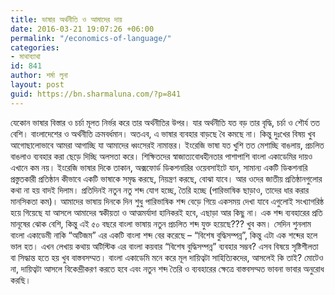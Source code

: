 ```yaml
---
title: ভাষার অর্থনীতি ও আমাদের দায়
date: 2016-03-21 19:07:26 +06:00
permalink: "/economics-of-language/"
categories:
- মাথাব্যাথা
id: 841
author: শর্মা লুনা
layout: post
guid: https://bn.sharmaluna.com/?p=841
---
```


যেকোন ভাষার বিস্তার ও চর্চা মূলত নির্ভর করে তার অর্থনীতির উপর। যার অর্থনীতি যত বড় তার বৃদ্ধি, চর্চা ও শৌর্য তত বেশি। বাংলাদেশের ও অর্থনীতি ক্রমবর্ধমান। অতএব, এ ভাষার ব্যবহার বাড়ছে বৈ কমছে না। কিন্তু দুঃখের বিষয় খুব আগোছালোভাবে আমরা আগাচ্ছি যা আমাদের ধ্বংসেরই নামান্তর। ইংরেজি ভাষা যত খুশি তত মেশাচ্ছি বাঙলায়, প্রচলিত বাঙলাও ব্যবহার করা ছেড়ে দিচ্ছি অলসতা করে। শিক্ষিতদের স্বাজাত্যবোধহীনতার পাশাপাশি বাংলা একাডেমির দায়ও এখানে কম নয়। ইংরেজি ভাষার দিকে তাকান, অক্সফোর্ড ডিকশনারির ওয়েবসাইটে যান, সামান্য একটি ডিকশনারি প্রস্তুতকারী প্রতিষ্ঠান কীভাবে একটি ভাষাকে সমৃদ্ধ করছে, নিয়ন্ত্রণ করছে, বোঝা যাবে। আর ওদের জাতীয় প্রতিষ্ঠানগুলোর কথা না হয় বাদই দিলাম। প্রতিদিনই নতুন নতু শব্দ যোগ হচ্ছে, তৈরি হচ্ছে (পারিভাষিক ছাড়াও, তাদের ধার করার মানসিকতা কম)। আমাদের ভাষায় দিনকে দিন শুধু পারিভাষিক শব্দ বেড়ে গিয়ে একসময় দেখা যাবে এগুলোই সংখ্যাগরিষ্ঠ হয়ে গিয়েছে যা আসলে আমাদের স্বকীয়তা ও আত্মমর্যাদা হানিকরই হবে, এছাড়া আর কিছু না। এক শব্দ ব্যবহারের প্রতি মানূষের ঝোক বেশি, কিন্তু এই ৫০ বছরে বাংলা ভাষায় নতুন প্রচলিত শব্দ যুক্ত হয়েছে??? খুব কম। সেদিন শুনলাম বাংলা একাডেমী নাকি “অটিজম” এর একটি বাংলা শব্দ বের করেছে – “বিশেষ বুদ্ধিসম্পন্ন”, কিন্তু এটা এক শব্দের হলে ভাল হত। এখন লেখায় কথায় অটিস্টিক এর বাংলা কয়বার “বিশেষ বুদ্ধিসম্পন্ন” ব্যবহার সম্ভব? এসব বিষয়ে সৃষ্টিশীলতা বা সিদ্ধান্ত হতে হয় খুব বাস্তবসম্মত। বাংলা একাডেমি মনে করে মূল দায়িত্বটা সাহিত্যিকদের, আসলেই কি তাই? মোটেও না, দায়িত্বটা আসলে বিকেন্দ্রীকরণ করতে হবে এবং নতুন শব্দ তৈরি ও ব্যবহারের ক্ষেত্রে বাস্তবসম্মত ভাবনা ভাবার অনুরোধ করছি।